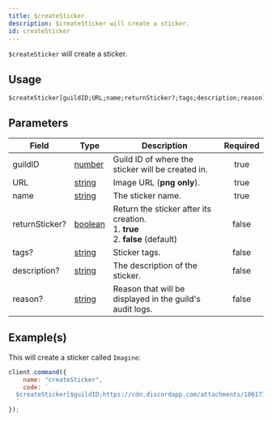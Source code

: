 ```yaml
---
title: $createSticker
description: $createSticker will create a sticker.
id: createSticker
---
```


`$createSticker` will create a sticker.

## Usage

```aoi
$createSticker[guildID;URL;name;returnSticker?;tags;description;reason]
```

## Parameters

| Field          | Type                                                                                                | Description                                                                             | Required |
| -------------- | --------------------------------------------------------------------------------------------------- | --------------------------------------------------------------------------------------- | :------: |
| guildID        | [number](https://developer.mozilla.org/en-US/docs/Web/JavaScript/Reference/Global_Objects/Number)   | Guild ID of where the sticker will be created in.                                       |   true   |
| URL            | [string](https://developer.mozilla.org/en-US/docs/Web/JavaScript/Reference/Global_Objects/String)   | Image URL (**png only**).                                                               |   true   |
| name           | [string](https://developer.mozilla.org/en-US/docs/Web/JavaScript/Reference/Global_Objects/String)   | The sticker name.                                                                       |   true   |
| returnSticker? | [boolean](https://developer.mozilla.org/en-US/docs/Web/JavaScript/Reference/Global_Objects/Boolean) | Return the sticker after its creation. <br /> 1. **true** <br /> 2. **false** (default) |  false   |
| tags?          | [string](https://developer.mozilla.org/en-US/docs/Web/JavaScript/Reference/Global_Objects/String)   | Sticker tags.                                                                           |  false   |
| description?   | [string](https://developer.mozilla.org/en-US/docs/Web/JavaScript/Reference/Global_Objects/String)   | The description of the sticker.                                                         |  false   |
| reason?        | [string](https://developer.mozilla.org/en-US/docs/Web/JavaScript/Reference/Global_Objects/String)   | Reason that will be displayed in the guild's audit logs.                                |  false   |

## Example(s)

This will create a sticker called `Imagine`:

```javascript
client.command({
    name: "createSticker",
    code: `
  $createSticker[$guildID;https://cdn.discordapp.com/attachments/1061712111052521493/1066397675278323734/692445926480150611.png;Imagine;true;money;Random sticker;Testing.]
  `
});
```
